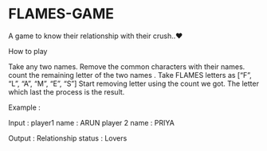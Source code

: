 # FLAMES-GAME
A game to  know their relationship with their crush..❤


How to play 

Take any two names.
Remove the common characters with their names.
count the remaining letter of the two names .
Take FLAMES letters as [“F”, “L”, “A”, “M”, “E”, “S”]
Start removing letter using the count we got.
The letter which last the process is the result.

Example : 

Input :   player1 name : ARUN
          player 2 name : PRIYA

Output : Relationship status : Lovers
